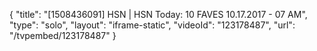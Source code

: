 {
    "title": "[1508436091] HSN | HSN Today: 10 FAVES 10.17.2017 - 07 AM",
    "type": "solo",
    "layout": "iframe-static",
    "videoId": "123178487",
    "url": "\/tvpembed\/123178487"
}